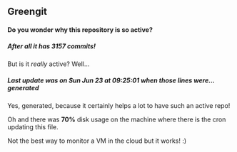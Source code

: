## Greengit

#### Do you wonder why this repository is so active?

##### After all it has 3157 commits!

But is it *really* active? Well...

##### Last update was on Sun Jun 23 at 09:25:01 when those lines were... generated

Yes, generated, because it certainly helps a lot to have such an active repo!

Oh and there was **70%** disk usage on the machine
where there is the cron updating this file.

Not the best way to monitor a VM in the cloud but it works! :)
